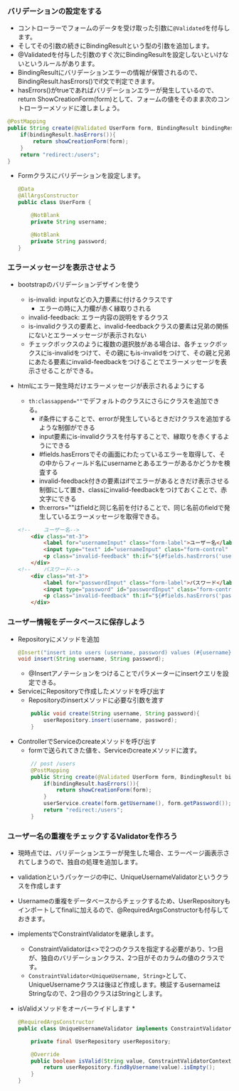 ### バリデーションの設定をする
* コントローラーでフォームのデータを受け取った引数に`@Validated`を付与します。
* そしてその引数の続きにBindingResultという型の引数を追加します。
* @Validatedを付与した引数のすぐ次にBindingResultを設定しないといけないというルールがあります。
* BindingResultにバリデーションエラーの情報が保管されるので、BindingResult.hasErrors()でif文で判定できます。
* hasErrors()がtrueであればバリデーションエラーが発生しているので、return ShowCreationForm(form)として、フォームの値をそのまま次のコントローラーメソッドに渡しましょう。
```java
@PostMapping
public String create(@Validated UserForm form, BindingResult bindingResult){
    if(bindingResult.hasErrors()){
        return showCreationForm(form);
    }
    return "redirect:/users";
}
```
* Formクラスにバリデーションを設定します。
    ```java
    @Data
    @AllArgsConstructor
    public class UserForm {

        @NotBlank
        private String username;

        @NotBlank
        private String password;
    }
    ```
     
### エラーメッセージを表示させよう
* bootstrapのバリデーションデザインを使う
    * is-invalid: inputなどの入力要素に付けるクラスです
        * エラーの時に入力欄が赤く縁取りされる
    * invalid-feedback: エラー内容の説明をするクラス
    * is-invalidクラスの要素と、invalid-feedbackクラスの要素は兄弟の関係にないとエラーメッセージが表示されない
    * チェックボックスのように複数の選択肢がある場合は、各チェックボックスにis-invalidをつけて、その親にもis-invalidをつけて、その親と兄弟にあたる要素にinvalid-feedbackをつけることでエラーメッセージを表示させることができる。
* htmlにエラー発生時だけエラーメッセージが表示されるようにする
    * `th:classappend=""`でデフォルトのクラスにさらにクラスを追加できる。
        * if条件にすることで、errorが発生しているときだけクラスを追加するような制御ができる
        * input要素にis-invalidクラスを付与することで、縁取りを赤くするようにできる
        * #fields.hasErrorsでその画面にわたっているエラーを取得して、その中からフィールド名にusernameとあるエラーがあるかどうかを検査する
        * invalid-feedback付きの要素はifでエラーがあるときだけ表示させる制御にして置き、classにinvalid-feedbackをつけておくことで、赤文字にできる
        * th:errors=""はfieldと同じ名前を付けることで、同じ名前のfieldで発生しているエラーメッセージを取得できる。

    ```html
    <!--    ユーザー名-->
        <div class="mt-3">
            <label for="usernameInput" class="form-label">ユーザー名</label>
            <input type="text" id="usernameInput" class="form-control" th:field="*{username}" th:classappend="${#fields.hasErrors('username')} ? is-invalid">
            <p class="invalid-feedback" th:if="${#fields.hasErrors('username')}" th:errors="*{username}">(errors)</p>
        </div>
    <!--    パスワード-->
        <div class="mt-3">
            <label for="passwordInput" class="form-label">パスワード</label>
            <input type="password" id="passwordInput" class="form-control" th:field="*{password}" th:classappend="${#fields.hasErrors('password')} ? is-invalid">
            <p class="invalid-feedback" th:if="${#fields.hasErrors('password')}" th:errors="*{password}">(errors)</p>
        </div>
    ```

### ユーザー情報をデータベースに保存しよう
* Repositoryにメソッドを追加
    ```java
    @Insert("insert into users (username, password) values (#{username}, #{password})")
    void insert(String username, String password);
    ```
    * @Insertアノテーションをつけることでパラメーターにinsertクエリを設定できる。
* ServiceにRepositoryで作成したメソッドを呼び出す
    * Repositoryのinsertメソッドに必要な引数を渡す
    ```java
        public void create(String username, String password){
            userRepository.insert(username, password);
        }
    ```
* ControllerでServiceのcreateメソッドを呼び出す
    * formで送られてきた値を、Serviceのcreateメソッドに渡す。
    ```java
        // post /users
        @PostMapping
        public String create(@Validated UserForm form, BindingResult bindingResult){
            if(bindingResult.hasErrors()){
                return showCreationForm(form);
            }
            userService.create(form.getUsername(), form.getPassword());
            return "redirect:/users";
        }
    ```
    
### ユーザー名の重複をチェックするValidatorを作ろう
* 現時点では、バリデーションエラーが発生した場合、エラーページ画表示されてしまうので、独自の処理を追加します。
* validationというパッケージの中に、UniqueUsernameValidatorというクラスを作成します
* Usernameの重複をデータベースからチェックするため、UserRepositoryもインポートしてfinalに加えるので、@RequiredArgsConstructorも付与しておきます。
* implementsでConstraintValidatorを継承します。
    * ConstraintValidatorは<>で2つのクラスを指定する必要があり、1つ目が、独自のバリデーションクラス、2つ目がそのカラムの値のクラスです。
    * `ConstraintValidator<UniqueUsername, String>`として、UniqueUsernameクラスは後ほど作成します。検証するusernameはStringなので、2つ目のクラスはStringとします。
* isValidメソッドをオーバーライドします
    * 

    ```java
    @RequiredArgsConstructor
    public class UniqueUsernameValidator implements ConstraintValidator<UniqueUsername, String> {

        private final UserRepository userRepository;

        @Override
        public boolean isValid(String value, ConstraintValidatorContext context) {
            return userRepository.findByUsername(value).isEmpty();
        }
    }
    ```


